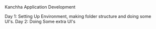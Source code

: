 Kanchha Application Development

Day 1: Setting Up Environment, making folder structure and doing some UI's.
Day 2: Doing Some extra UI's